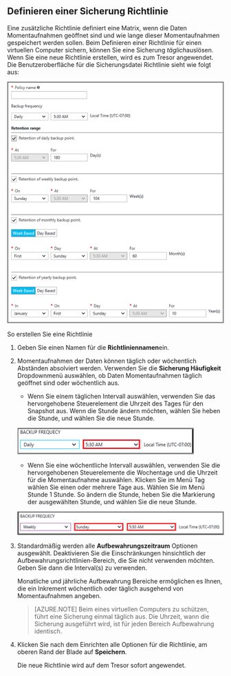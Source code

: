 ## <a name="defining-a-backup-policy"></a>Definieren einer Sicherung Richtlinie

Eine zusätzliche Richtlinie definiert eine Matrix, wenn die Daten Momentaufnahmen geöffnet sind und wie lange dieser Momentaufnahmen gespeichert werden sollen. Beim Definieren einer Richtlinie für einen virtuellen Computer sichern, können Sie eine Sicherung *täglich*auslösen. Wenn Sie eine neue Richtlinie erstellen, wird es zum Tresor angewendet. Die Benutzeroberfläche für die Sicherungsdatei Richtlinie sieht wie folgt aus:

![Zusätzliche Richtlinie](./media/backup-create-policy-for-vms/backup-policy.png)

So erstellen Sie eine Richtlinie

1. Geben Sie einen Namen für die **Richtliniennamen**ein.

2. Momentaufnahmen der Daten können täglich oder wöchentlich Abständen absolviert werden. Verwenden Sie die **Sicherung Häufigkeit** Dropdownmenü auswählen, ob Daten Momentaufnahmen täglich geöffnet sind oder wöchentlich aus.

    - Wenn Sie einem täglichen Intervall auswählen, verwenden Sie das hervorgehobene Steuerelement die Uhrzeit des Tages für den Snapshot aus. Wenn die Stunde ändern möchten, wählen Sie heben die Stunde, und wählen Sie die neue Stunde.

    ![Tägliche Sicherung Richtlinie](./media/backup-create-policy-for-vms/backup-policy-daily.png) <br/>

    - Wenn Sie eine wöchentliche Intervall auswählen, verwenden Sie die hervorgehobenen Steuerelemente die Wochentage und die Uhrzeit für die Momentaufnahme auswählen. Klicken Sie im Menü Tag wählen Sie einen oder mehrere Tage aus. Wählen Sie im Menü Stunde 1 Stunde. So ändern die Stunde, heben Sie die Markierung der ausgewählten Stunde, und wählen Sie die neue Stunde.

    ![Wöchentliche Sicherung Richtlinie](./media/backup-create-policy-for-vms/backup-policy-weekly.png)

3. Standardmäßig werden alle **Aufbewahrungszeitraum** Optionen ausgewählt. Deaktivieren Sie die Einschränkungen hinsichtlich der Aufbewahrungsrichtlinien-Bereich, die Sie nicht verwenden möchten. Geben Sie dann die Interval(s) zu verwenden.

    Monatliche und jährliche Aufbewahrung Bereiche ermöglichen es Ihnen, die ein Inkrement wöchentlich oder täglich ausgehend von Momentaufnahmen angeben.

    >[AZURE.NOTE] Beim eines virtuellen Computers zu schützen, führt eine Sicherung einmal täglich aus. Die Uhrzeit, wann die Sicherung ausgeführt wird, ist für jeden Bereich Aufbewahrung identisch.

4. Klicken Sie nach dem Einrichten alle Optionen für die Richtlinie, am oberen Rand der Blade auf **Speichern**.

    Die neue Richtlinie wird auf dem Tresor sofort angewendet.
